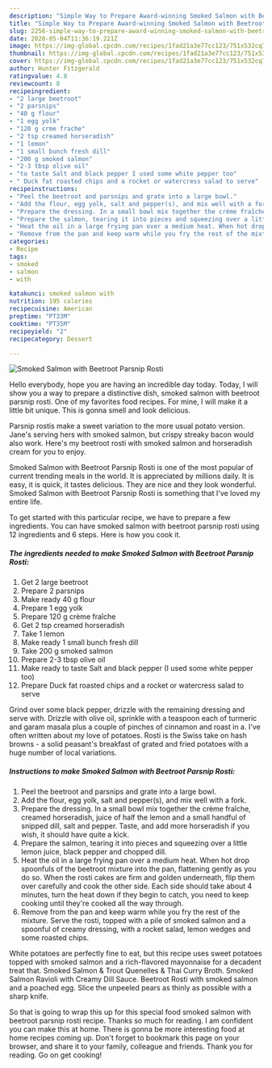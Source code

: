 ```yaml
---
description: "Simple Way to Prepare Award-winning Smoked Salmon with Beetroot Parsnip Rosti"
title: "Simple Way to Prepare Award-winning Smoked Salmon with Beetroot Parsnip Rosti"
slug: 2256-simple-way-to-prepare-award-winning-smoked-salmon-with-beetroot-parsnip-rosti
date: 2020-05-04T11:36:19.221Z
image: https://img-global.cpcdn.com/recipes/1fad21a3e77cc123/751x532cq70/smoked-salmon-with-beetroot-parsnip-rosti-recipe-main-photo.jpg
thumbnail: https://img-global.cpcdn.com/recipes/1fad21a3e77cc123/751x532cq70/smoked-salmon-with-beetroot-parsnip-rosti-recipe-main-photo.jpg
cover: https://img-global.cpcdn.com/recipes/1fad21a3e77cc123/751x532cq70/smoked-salmon-with-beetroot-parsnip-rosti-recipe-main-photo.jpg
author: Hunter Fitzgerald
ratingvalue: 4.8
reviewcount: 8
recipeingredient:
- "2 large beetroot"
- "2 parsnips"
- "40 g flour"
- "1 egg yolk"
- "120 g crme frache"
- "2 tsp creamed horseradish"
- "1 lemon"
- "1 small bunch fresh dill"
- "200 g smoked salmon"
- "2-3 tbsp olive oil"
- "to taste Salt and black pepper I used some white pepper too"
- " Duck fat roasted chips and a rocket or watercress salad to serve"
recipeinstructions:
- "Peel the beetroot and parsnips and grate into a large bowl."
- "Add the flour, egg yolk, salt and pepper(s), and mix well with a fork."
- "Prepare the dressing. In a small bowl mix together the crème fraîche, creamed horseradish, juice of half the lemon and a small handful of snipped dill, salt and pepper. Taste, and add more horseradish if you wish, it should have quite a kick."
- "Prepare the salmon, tearing it into pieces and squeezing over a little lemon juice, black pepper and chopped dill."
- "Heat the oil in a large frying pan over a medium heat. When hot drop spoonfuls of the beetroot mixture into the pan, flattening gently as you do so. When the rosti cakes are firm and golden underneath, flip them over carefully and cook the other side. Each side should take about 4 minutes, turn the heat down if they begin to catch, you need to keep cooking until they&#39;re cooked all the way through."
- "Remove from the pan and keep warm while you fry the rest of the mixture. Serve the rosti, topped with a pile of smoked salmon and a spoonful of creamy dressing, with a rocket salad, lemon wedges and some roasted chips."
categories:
- Recipe
tags:
- smoked
- salmon
- with

katakunci: smoked salmon with 
nutrition: 195 calories
recipecuisine: American
preptime: "PT33M"
cooktime: "PT35M"
recipeyield: "2"
recipecategory: Dessert

---
```



![Smoked Salmon with Beetroot Parsnip Rosti](https://img-global.cpcdn.com/recipes/1fad21a3e77cc123/751x532cq70/smoked-salmon-with-beetroot-parsnip-rosti-recipe-main-photo.jpg)

Hello everybody, hope you are having an incredible day today. Today, I will show you a way to prepare a distinctive dish, smoked salmon with beetroot parsnip rosti. One of my favorites food recipes. For mine, I will make it a little bit unique. This is gonna smell and look delicious.

Parsnip rostis make a sweet variation to the more usual potato version. Jane&#39;s serving hers with smoked salmon, but crispy streaky bacon would also work. Here&#39;s my beetroot rosti with smoked salmon and horseradish cream for you to enjoy.

Smoked Salmon with Beetroot Parsnip Rosti is one of the most popular of current trending meals in the world. It is appreciated by millions daily. It is easy, it is quick, it tastes delicious. They are nice and they look wonderful. Smoked Salmon with Beetroot Parsnip Rosti is something that I've loved my entire life.


To get started with this particular recipe, we have to prepare a few ingredients. You can have smoked salmon with beetroot parsnip rosti using 12 ingredients and 6 steps. Here is how you cook it.

<!--inarticleads1-->

##### The ingredients needed to make Smoked Salmon with Beetroot Parsnip Rosti:

1. Get 2 large beetroot
1. Prepare 2 parsnips
1. Make ready 40 g flour
1. Prepare 1 egg yolk
1. Prepare 120 g crème fraîche
1. Get 2 tsp creamed horseradish
1. Take 1 lemon
1. Make ready 1 small bunch fresh dill
1. Take 200 g smoked salmon
1. Prepare 2-3 tbsp olive oil
1. Make ready to taste Salt and black pepper (I used some white pepper too)
1. Prepare  Duck fat roasted chips and a rocket or watercress salad to serve


Grind over some black pepper, drizzle with the remaining dressing and serve with. Drizzle with olive oil, sprinkle with a teaspoon each of turmeric and garam masala plus a couple of pinches of cinnamon and roast in a. I&#39;ve often written about my love of potatoes. Rosti is the Swiss take on hash browns - a solid peasant&#39;s breakfast of grated and fried potatoes with a huge number of local variations. 

<!--inarticleads2-->

##### Instructions to make Smoked Salmon with Beetroot Parsnip Rosti:

1. Peel the beetroot and parsnips and grate into a large bowl.
1. Add the flour, egg yolk, salt and pepper(s), and mix well with a fork.
1. Prepare the dressing. In a small bowl mix together the crème fraîche, creamed horseradish, juice of half the lemon and a small handful of snipped dill, salt and pepper. Taste, and add more horseradish if you wish, it should have quite a kick.
1. Prepare the salmon, tearing it into pieces and squeezing over a little lemon juice, black pepper and chopped dill.
1. Heat the oil in a large frying pan over a medium heat. When hot drop spoonfuls of the beetroot mixture into the pan, flattening gently as you do so. When the rosti cakes are firm and golden underneath, flip them over carefully and cook the other side. Each side should take about 4 minutes, turn the heat down if they begin to catch, you need to keep cooking until they&#39;re cooked all the way through.
1. Remove from the pan and keep warm while you fry the rest of the mixture. Serve the rosti, topped with a pile of smoked salmon and a spoonful of creamy dressing, with a rocket salad, lemon wedges and some roasted chips.


White potatoes are perfectly fine to eat, but this recipe uses sweet potatoes topped with smoked salmon and a rich-flavored mayonnaise for a decadent treat that. Smoked Salmon &amp; Trout Quenelles &amp; Thai Curry Broth. Smoked Salmon Ravioli with Creamy Dill Sauce. Beetroot Rosti with smoked salmon and a poached egg. Slice the unpeeled pears as thinly as possible with a sharp knife. 

So that is going to wrap this up for this special food smoked salmon with beetroot parsnip rosti recipe. Thanks so much for reading. I am confident you can make this at home. There is gonna be more interesting food at home recipes coming up. Don't forget to bookmark this page on your browser, and share it to your family, colleague and friends. Thank you for reading. Go on get cooking!
